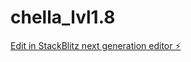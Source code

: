 # chella_lvl1.8

[Edit in StackBlitz next generation editor ⚡️](https://stackblitz.com/~/github.com/anmolrishi/chella_lvl1.8)